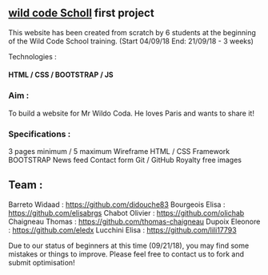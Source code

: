 

## [wild code Scholl](https://wildcodeschool.fr/) first project


This website has been created from scratch by 6 students at the beginning of the Wild Code School training.
(Start 04/09/18 End: 21/09/18 - 3 weeks)

Technologies :
#### HTML / CSS / BOOTSTRAP / JS


### Aim : 
To build a website for Mr Wildo Coda. 
He loves Paris and wants to share it!


### Specifications :
3 pages minimum / 5 maximum
Wireframe
HTML / CSS
Framework BOOTSTRAP
News feed
Contact form
Git / GitHub
Royalty free images

## Team : 
Barreto Widaad : https://github.com/didouche83
Bourgeois Elisa : https://github.com/elisabrgs
Chabot Olivier : https://github.com/olichab
Chaigneau Thomas : https://github.com/thomas-chaigneau
Dupoix Eleonore : https://github.com/eledx
Lucchini Elisa : https://github.com/lili17793





Due to our status of beginners at this time (09/21/18), you may find some mistakes or things to improve.
Please feel free to contact us to fork and submit optimisation!





